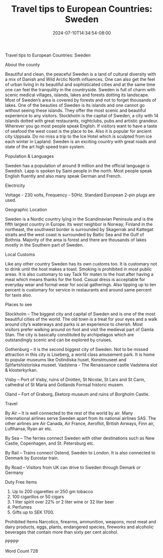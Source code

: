 ﻿---
title: "Travel tips to European Countries: Sweden"
date: 2024-07-10T14:34:54-08:00
description: "Travel Tips To European Countries Tips for Web Success"
featured_image: "/images/Travel Tips To European Countries.jpg"
tags: ["Travel Tips To European Countries"]
---

Travel tips to European Countries: Sweden

About the county

Beautiful and clean, the peaceful Sweden is a land of cultural diversity with a mix of Danish and Wild Arctic North influences. One can also get the feel of urban living in its beautiful and sophisticated cities and at the same time one can feel the tranquility in the countryside. Sweden is full of charm with scenic medical villages, islands, lakes and forests dotting its landscape. 
Most of Sweden’s area is covered by forests and not to forget thousands of lakes. One of the beauties of Sweden is its islands and one cannot go without seeing these islands. They offer the most scenic and beautiful experience to any visitors. Stockholm is the capital of Sweden, a city with 14 islands dotted with great restaurants, nightclubs, pubs and artistic grandeur. Wherever you go most people speak English. If visitors want to have a taste of seafood the west coast is the place to be. Also it is popular for ancient city Uppsala. Do no miss a trip to the Ice Hotel which is sculpted from ice each winter in Lapland. Sweden is an exciting country with great roads and state of the art high speed train system.

Population & Languages

Sweden has a population of around 9 million and the official language is Swedish. Lapp is spoken by Sami people in the north. Most people speak English fluently and also many speak German and French.  

Electricity

Voltage - 230 volts, Frequency - 50Hz. Standard European 2-pin plugs are used.

Geographic Location

Sweden is a Nordic country lying in the Scandinavian Peninsula and is the fifth largest country in Europe. Its west neighbor is Norway; Finland in the northeast, the southwest border is surrounded by Skagerrak and Kattegat straits and the west coast is surrounded by Baltic Sea and the Gulf of Bothnia. Majority of the area is forest and there are thousands of lakes mostly in the Southern part of Sweden. 

Local Customs

Like any other country Sweden has its own customs too. It is customary not to drink until the host makes a toast. Smoking is prohibited in most public areas. It is also customary to say Tack för maten to the host after having a meal which means thanks for the food.  Casual dress is acceptable for everyday wear and formal wear for social gatherings. Also tipping up to ten percent is customary for service in restaurants and around same percent for taxis also.

Places to see

Stockholm – The biggest city and capital of Sweden and is one of the most beautiful cities of the world. The old town is a treat for your eyes and a walk around city’s waterways and parks is an experience to cherish. Most visitors prefer walking around on foot and visit the medieval part of Gamla Stan. The city is basically constituted by archipelagos which are outstandingly scenic and can be explored by cruises.

Gothenburg – it is the second biggest city of Sweden. Not to be missed attraction in this city is Liseberg, a world class amusement park. It is home to popular museums like Ostindiska huset, Konstmuseet and Sjöfartshistoriska museet.
Vadstena - The Renaissance castle Vadstena slot & klosterkyrkan.

Visby – Port of Visby, ruins of Drotten, St Nicolai, St Lars and St Carin, cathedral of St Maria and Gotlands Fornsal historic musem.

Oland – Fort of Graborg, Eketorp museum and ruins of Borgholm Castle.

Travel

By Air – It is well connected to the rest of the world by air. Many international airlines serve Sweden apart from its national airlines SAS. The other airlines are Air Canada, Air France, Aeroflot, British Airways, Finn air, Lufthansa, Ryan air etc. 

By Sea – The ferries connect Sweden with other destinations such as New Castle, Copenhagen, and St. Petersburg etc.

By Rail – Trains connect Ostend, Sweden to London. It is also connected to Denmark by Eurostar train.

By Road – Visitors from UK can drive to Sweden through Demark or Germany 

Duty Free Items
1. Up to 200 cigarettes or 250 gm tobacco
2. 100 cigarillos or 50 cigars
3. 1 liter spirit over 22% or 2 liter wine or 32 liter beer
4. Perfumes
5. Gifts up to SEK 1700.

Prohibited Items
Narcotics, firearms, ammunition, weapons, most meat and dairy products, eggs, plants, endangered species, fireworks and alcoholic beverages that contain more than sixty per cent alcohol.

PPPPP

Word Count 728

